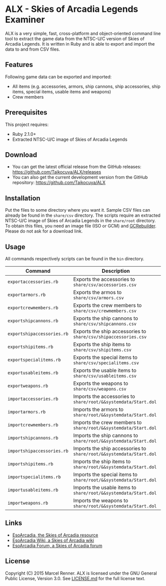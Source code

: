 ALX - Skies of Arcadia Legends Examiner
=======================================

ALX is a very simple, fast, cross-platform and object-oriented command line 
tool to extract the game data from the NTSC-U/C version of Skies of Arcadia 
Legends. It is written in Ruby and is able to export and import the data to 
and from CSV files.

Features
--------

Following game data can be exported and imported:
  * All items (e.g. accessories, armors, ship cannons, ship accessories, 
    ship items, special items, usable items and weapons)
  * Crew members

Prerequisites
-------------

This project requires:
  * Ruby 2.1.0+
  * Extracted NTSC-U/C image of Skies of Arcadia Legends

Download
--------

* You can get the latest official release from the GitHub releases:
  https://github.com/Taikocuya/ALX/releases
* You can also get the current development version from the GitHub repository:
  https://github.com/Taikocuya/ALX

Installation
------------

Put the files to some directory where you want it. Sample CSV files can 
already be found in the `share/csv` directory. The scripts require an 
extracted NTSC-U/C image of Skies of Arcadia Legends in the `share/root` 
directory. To obtain this files, you need an image file (ISO or GCM) and 
[GCRebuilder](http://www.romhacking.net/utilities/619/). Please do not ask for 
a download link.

Usage
-----

All commands respectively scripts can be found in the `bin` directory. 

| Command                    | Description                                                         |
| -------------------------- | ------------------------------------------------------------------- |
| `exportaccessories.rb`     | Exports the accessories to `share/csv/accessories.csv`              |
| `exportarmors.rb`          | Exports the armos to `share/csv/armors.csv`                         |
| `exportcrewmembers.rb`     | Exports the crew members to `share/csv/crewmembers.csv`             |
| `exportshipcannons.rb`     | Exports the ship cannons to `share/csv/shipcannons.csv`             |
| `exportshipaccessories.rb` | Exports the ship accessories to `share/csv/shipaccessories.csv`     |
| `exportshipitems.rb`       | Exports the ship items to `share/csv/shipitems.csv`                 |
| `exportspecialitems.rb`    | Exports the special items to `share/csv/specialitems.csv`           |
| `exportusableitems.rb`     | Exports the usable items to `share/csv/usableitems.csv`             |
| `exportweapons.rb`         | Exports the weapons to `share/csv/weapons.csv`                      |
| `importaccessories.rb`     | Imports the accessories to `share/root/&&systemdata/Start.dol`      |
| `importarmors.rb`          | Imports the armors to `share/root/&&systemdata/Start.dol`           |
| `importcrewmembers.rb`     | Imports the crew members to `share/root/&&systemdata/Start.dol`     |
| `importshipcannons.rb`     | Imports the ship cannons to `share/root/&&systemdata/Start.dol`     |
| `importshipaccessories.rb` | Imports the ship accessories to `share/root/&&systemdata/Start.dol` |
| `importshipitems.rb`       | Imports the ship items to `share/root/&&systemdata/Start.dol`       |
| `importspecialitems.rb`    | Imports the special items to `share/root/&&systemdata/Start.dol`    |
| `importusableitems.rb`     | Imports the usable items to `share/root/&&systemdata/Start.dol`     |
| `importweapons.rb`         | Imports the weapons to `share/root/&&systemdata/Start.dol`          |

Links
-----

* [EsoArcadia, the Skies of Arcadia resource](http://www.esoarcadia.org/)
* [EsoArcadia Wiki, a Skies of Arcadia wiki](http://www.esoarcadia.org/wiki)
* [EsoArcadia Forum, a Skies of Arcadia forum](http://www.esoarcadia.org/forum)

License
-------

Copyright (C) 2015 Marcel Renner. ALX is licensed under the GNU General Public 
License, Version 3.0. See [LICENSE.md](LICENSE.md) for the full license text.
